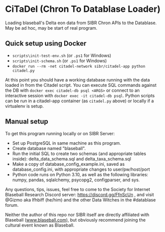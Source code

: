# CiTaDel (Chron To Datablase Loader)
Loading blaseball's Delta eon data from SIBR Chron APIs to the Datablase.  May be ad hoc, may be start of real program.

## Quick setup using Docker

- `scripts\init-test-env.sh` (or `.ps1` for Windows)
- `scripts\init-schema.sh` (or `.ps1` for Windows)
- `docker run --rm -net citadel-network sibr/citadel-app python citadel.py`

At this point you should have a working database running with the data loaded in from the Citadel script. You can execute SQL commands against the DB with `docker exec citadel-db psql <ARGS>`
or connect to an interactive session with `docker exec -it citadel-db psql`. Python scripts can be run in a citadel-app container (as `citadel.py` above) or locally if a virtualenv is setup.

## Manual setup

To get this program running locally or on SIBR Server:
-  Set up PostgreSQL in same machine as this program.
-  Create database named "blaseball".
-  Run the initial SQL to create two schemas (and appropriate tables inside): delta_data_schema.sql and delta_taxa_schema.sql
-  Make a copy of database_config_example.ini, saved as database_config.ini, with appropriate changes to user/pw/host/port
-  Python code runs on Python 3.10, as well as the following libraries: numpy, pandas, sqlalchemy, psycopg2, configparser, and sys.

Any questions, tips, issues, feel free to come to the Society for Internet Blaseball Research Discord server: https://discord.gg/FfnScUn , 
and visit @Gizmo aka Ifhbiff (he/him) and the other Data Witches in the #datablase forum.

Neither the author of this repo nor SIBR itself are directly affiliated with Blaseball (www.blaseball.com), but obviously recommend joining the cultural event known as Blaseball.

